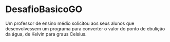 # DesafioBasicoGO
Um professor de ensino médio solicitou aos seus alunos que desenvolvessem um programa para converter o valor do ponto de ebulição da água, de Kelvin para graus Celsius.
